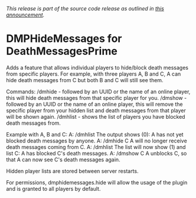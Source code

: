 _This release is part of the source code release as outlined in [this announcement](https://www.spigotmc.org/threads/deathmessagesprime.48322/page-53#post-3933244)._

# DMPHideMessages for DeathMessagesPrime

Adds a feature that allows individual players to hide/block death messages from specific players. For example, with three players A, B and C, A can hide death messages from C but both B and C will still see them.

Commands:
/dmhide - followed by an UUID or the name of an online player, this will hide death messages from that specific player for you.
/dmshow - followed by an UUID or the name of an online player, this will remove the specific player from your hidden list and death messages from that player will be shown again.
/dmhlist - shows the list of players you have blocked death messages from.

Example with A, B and C:
A: /dmhlist
The output shows (0): A has not yet blocked death messages by anyone.
A: /dmhide C
A will no longer receive death messages coming from C.
A: /dmhlist
The list will now show (1) and list C: A has blocked C's death messages.
A: /dmshow C
A unblocks C, so that A can now see C's death messages again.

Hidden player lists are stored between server restarts.

For permissions, dmphidemessages.hide will allow the usage of the plugin and is granted to all players by default. 
